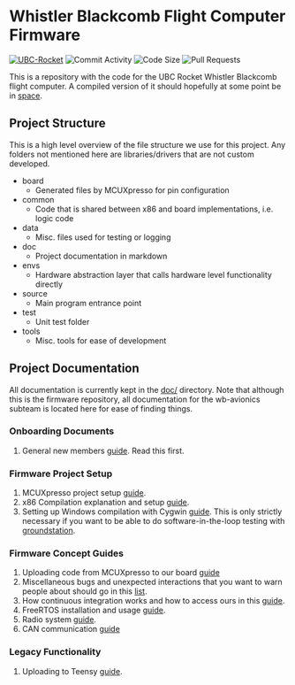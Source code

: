 # Whistler Blackcomb Flight Computer Firmware

[![UBC-Rocket](https://circleci.com/gh/UBC-Rocket/Whistler-Blackcomb-v2.svg?style=shield)](https://app.circleci.com/pipelines/github/UBC-Rocket/Whistler-Blackcomb-v2)
![Commit Activity](https://img.shields.io/github/commit-activity/m/ubc-rocket/whistler-blackcomb-v2)
![Code Size](https://img.shields.io/github/languages/code-size/ubc-rocket/whistler-blackcomb-v2)
![Pull Requests](https://img.shields.io/github/issues-pr/UBC-Rocket/Whistler-Blackcomb-v2)


This is a repository with the code for the UBC Rocket Whistler Blackcomb flight computer. A compiled version of it should hopefully at some point be in [space](https://en.wikipedia.org/wiki/K%C3%A1rm%C3%A1n_line). 

## Project Structure

This is a high level overview of the file structure we use for this project. Any folders not mentioned here are libraries/drivers that are not custom developed. 

* board
  * Generated files by MCUXpresso for pin configuration
* common
  * Code that is shared between x86 and board implementations, i.e. logic code
* data
  * Misc. files used for testing or logging
* doc
  * Project documentation in markdown
* envs
  * Hardware abstraction layer that calls hardware level functionality directly
* source
  * Main program entrance point
* test
  * Unit test folder
* tools
  * Misc. tools for ease of development

## Project Documentation

All documentation is currently kept in the [doc/](doc/) directory. Note that although this is the firmware repository, all documentation for the wb-avionics subteam is located here for ease of finding things. 

### Onboarding Documents

1. General new members [guide](doc/Onboarding.md). Read this first. 

### Firmware Project Setup

1. MCUXpresso project setup [guide](doc/MCUXpresso-Setup.md). 
2. x86 Compilation explanation and setup [guide](doc/x86-Compilation.md). 
3. Setting up Windows compilation with Cygwin [guide](doc/Windows-Compilation-with-Cygwin.md). This is only strictly  necessary if you want to be able to do software-in-the-loop testing with [groundstation](https://github.com/UBC-Rocket/UBCRocketGroundStation).

### Firmware Concept Guides

1. Uploading code from MCUXpresso to our board [guide](doc/Firmware-Upload.md)
2. Miscellaneous bugs and unexpected interactions that you want to warn people about should go in this [list](doc/Misc-Bugs.md). 
3. How continuous integration works and how to access ours in this [guide](doc/Continuous-Integration.md). 
4. FreeRTOS installation and usage [guide](doc/RTOS-Basics.md).
5. Radio system [guide](doc/Radio.md). 
6. CAN communication [guide](doc/CAN.md)

### Legacy Functionality

1. Uploading to Teensy [guide](doc/Teensy-Upload.md).
